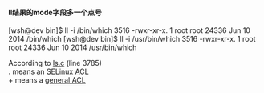 #### ll结果的mode字段多一个点号

  [wsh@dev bin]$ ll -i /bin/which
  3516 -rwxr-xr-x. 1 root root 24336 Jun 10  2014 /bin/which
  [wsh@dev bin]$ ll -i /usr/bin/which
  3516 -rwxr-xr-x. 1 root root 24336 Jun 10  2014 /usr/bin/which


According to [ls.c](http://git.savannah.gnu.org/cgit/coreutils.git/tree/src/ls.c?id=v8.21#n3785) (line 3785)  
\. means an [SELinux ACL](https://en.wikipedia.org/wiki/Security-Enhanced_Linux)  
\+ means a [general ACL](https://en.wikipedia.org/wiki/Access_control_list#Filesystem_ACLs)  
